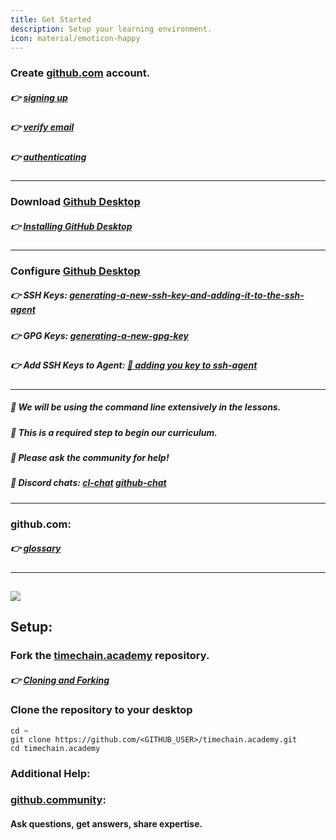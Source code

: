 ```yaml
---
title: Get Started
description: Setup your learning environment.
icon: material/emoticon-happy
---
```


###  Create [github.com](https://github.com) account.
##### 👉 [signing up](https://docs.github.com/en/get-started/signing-up-for-github/signing-up-for-a-new-github-account)
##### 👉 [verify email](https://docs.github.com/en/get-started/signing-up-for-github/verifying-your-email-address#verifying-your-email-address)
##### 👉 [authenticating](https://docs.github.com/en/desktop/installing-and-configuring-github-desktop/installing-and-authenticating-to-github-desktop/authenticating-to-github)

---

###  Download [Github Desktop](https://desktop.github.com)
##### 👉 [Installing GitHub Desktop](https://docs.github.com/en/desktop/installing-and-configuring-github-desktop/installing-and-authenticating-to-github-desktop/installing-github-desktop)

---

###  Configure [Github Desktop](https://docs.github.com/en/desktop/installing-and-configuring-github-desktop)
##### 👉 SSH Keys: [generating-a-new-ssh-key-and-adding-it-to-the-ssh-agent](https://docs.github.com/en/authentication/connecting-to-github-with-ssh/generating-a-new-ssh-key-and-adding-it-to-the-ssh-agent)
##### 👉 GPG Keys: [generating-a-new-gpg-key](https://docs.github.com/en/authentication/managing-commit-signature-verification/generating-a-new-gpg-key)
##### 👉 Add SSH Keys to Agent: [ 🔑 adding you key to ssh-agent](https://docs.github.com/en/authentication/connecting-to-github-with-ssh/generating-a-new-ssh-key-and-adding-it-to-the-ssh-agent#adding-your-ssh-key-to-the-ssh-agent)

---

##### 🚨 We will be using the command line extensively in the lessons.
##### 🚨 This is a required step to begin our curriculum.
##### 🚨 Please ask the community for help!
##### 🚨 Discord chats: [cl-chat](https://discord.gg/TFfgsP9Yqp) [github-chat](https://discord.gg/XkxafTyQZC)

---

###  github.com:
##### 👉 [glossary](https://docs.github.com/en/get-started/quickstart/github-glossary)

---

![](https://desktop.github.com/images/github-desktop-screenshot-mac.png)
---

## Setup:

### Fork the [timechain.academy](https://github.com/timechain-academy/timechain.academy) repository.

##### 👉 [Cloning and Forking](https://docs.github.com/en/desktop/contributing-and-collaborating-using-github-desktop/adding-and-cloning-repositories/cloning-and-forking-repositories-from-github-desktop)

### Clone the repository to your desktop

```shell
cd ~
git clone https://github.com/<GITHUB_USER>/timechain.academy.git
cd timechain.academy
```

###   Additional Help:
###   [github.community](https://github.community):
####  Ask questions, get answers, share expertise.